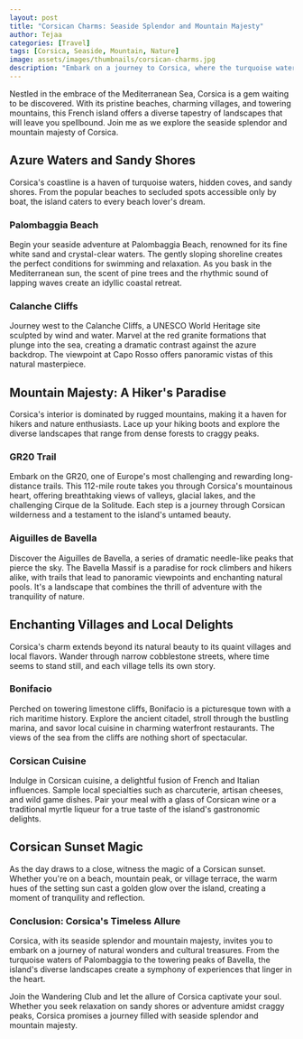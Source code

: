 ```yaml
---
layout: post
title: "Corsican Charms: Seaside Splendor and Mountain Majesty"
author: Tejaa
categories: [Travel]
tags: [Corsica, Seaside, Mountain, Nature]
image: assets/images/thumbnails/corsican-charms.jpg
description: "Embark on a journey to Corsica, where the turquoise waters of the Mediterranean meet rugged mountain landscapes. Join Tejaa as she explores the seaside splendor and mountain majesty that make Corsica a captivating destination."
---
```


Nestled in the embrace of the Mediterranean Sea, Corsica is a gem waiting to be discovered. With its pristine beaches, charming villages, and towering mountains, this French island offers a diverse tapestry of landscapes that will leave you spellbound. Join me as we explore the seaside splendor and mountain majesty of Corsica.

## Azure Waters and Sandy Shores

Corsica's coastline is a haven of turquoise waters, hidden coves, and sandy shores. From the popular beaches to secluded spots accessible only by boat, the island caters to every beach lover's dream.

### Palombaggia Beach

Begin your seaside adventure at Palombaggia Beach, renowned for its fine white sand and crystal-clear waters. The gently sloping shoreline creates the perfect conditions for swimming and relaxation. As you bask in the Mediterranean sun, the scent of pine trees and the rhythmic sound of lapping waves create an idyllic coastal retreat.

### Calanche Cliffs

Journey west to the Calanche Cliffs, a UNESCO World Heritage site sculpted by wind and water. Marvel at the red granite formations that plunge into the sea, creating a dramatic contrast against the azure backdrop. The viewpoint at Capo Rosso offers panoramic vistas of this natural masterpiece.

## Mountain Majesty: A Hiker's Paradise

Corsica's interior is dominated by rugged mountains, making it a haven for hikers and nature enthusiasts. Lace up your hiking boots and explore the diverse landscapes that range from dense forests to craggy peaks.

### GR20 Trail

Embark on the GR20, one of Europe's most challenging and rewarding long-distance trails. This 112-mile route takes you through Corsica's mountainous heart, offering breathtaking views of valleys, glacial lakes, and the challenging Cirque de la Solitude. Each step is a journey through Corsican wilderness and a testament to the island's untamed beauty.

### Aiguilles de Bavella

Discover the Aiguilles de Bavella, a series of dramatic needle-like peaks that pierce the sky. The Bavella Massif is a paradise for rock climbers and hikers alike, with trails that lead to panoramic viewpoints and enchanting natural pools. It's a landscape that combines the thrill of adventure with the tranquility of nature.

## Enchanting Villages and Local Delights

Corsica's charm extends beyond its natural beauty to its quaint villages and local flavors. Wander through narrow cobblestone streets, where time seems to stand still, and each village tells its own story.

### Bonifacio

Perched on towering limestone cliffs, Bonifacio is a picturesque town with a rich maritime history. Explore the ancient citadel, stroll through the bustling marina, and savor local cuisine in charming waterfront restaurants. The views of the sea from the cliffs are nothing short of spectacular.

### Corsican Cuisine

Indulge in Corsican cuisine, a delightful fusion of French and Italian influences. Sample local specialties such as charcuterie, artisan cheeses, and wild game dishes. Pair your meal with a glass of Corsican wine or a traditional myrtle liqueur for a true taste of the island's gastronomic delights.

## Corsican Sunset Magic

As the day draws to a close, witness the magic of a Corsican sunset. Whether you're on a beach, mountain peak, or village terrace, the warm hues of the setting sun cast a golden glow over the island, creating a moment of tranquility and reflection.

### Conclusion: Corsica's Timeless Allure

Corsica, with its seaside splendor and mountain majesty, invites you to embark on a journey of natural wonders and cultural treasures. From the turquoise waters of Palombaggia to the towering peaks of Bavella, the island's diverse landscapes create a symphony of experiences that linger in the heart.

Join the Wandering Club and let the allure of Corsica captivate your soul. Whether you seek relaxation on sandy shores or adventure amidst craggy peaks, Corsica promises a journey filled with seaside splendor and mountain majesty.
